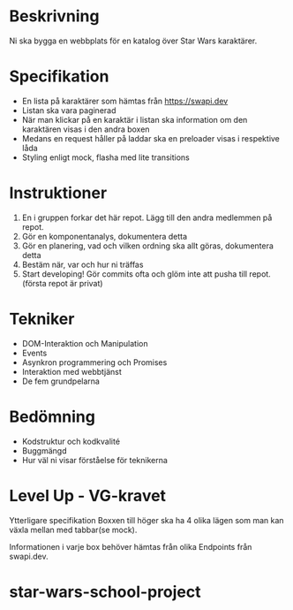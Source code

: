 # Beskrivning
Ni ska bygga en webbplats för en katalog över Star Wars karaktärer.

# Specifikation
  - En lista på karaktärer som hämtas från https://swapi.dev
  - Listan ska vara paginerad
  - När man klickar på en karaktär i listan ska information om den karaktären visas i den andra boxen
  - Medans en request håller på laddar ska en preloader visas i respektive låda
  - Styling enligt mock, flasha med lite transitions
# Instruktioner
  1. En i gruppen forkar det här repot. Lägg till den andra medlemmen på repot.
  2. Gör en komponentanalys, dokumentera detta
  3. Gör en planering, vad och vilken ordning ska allt göras, dokumentera detta
  4. Bestäm när, var och hur ni träffas
  5. Start developing! Gör commits ofta och glöm inte att pusha till repot. (första repot är privat)
# Tekniker
  - DOM-Interaktion och Manipulation
  - Events
  - Asynkron programmering och Promises
  - Interaktion med webbtjänst
  - De fem grundpelarna
# Bedömning
  - Kodstruktur och kodkvalité
  - Buggmängd
  - Hur väl ni visar förståelse för teknikerna
# Level Up - VG-kravet
Ytterligare specifikation
Boxxen till höger ska ha 4 olika lägen som man kan växla mellan med tabbar(se mock).

Informationen i varje box behöver hämtas från olika Endpoints från swapi.dev.
# star-wars-school-project
